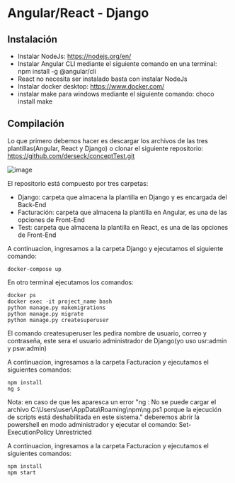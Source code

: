 # Angular/React - Django

## Instalación

- Instalar NodeJs: https://nodejs.org/en/
- Instalar Angular CLI mediante el siguiente comando en una terminal: npm install -g @angular/cli
- React no necesita ser instalado basta con instalar NodeJs
- Instalar docker desktop: https://www.docker.com/
- instalar make para windows mediante el siguiente comando: choco install make

## Compilación

Lo que primero debemos hacer es descargar los archivos de las tres plantillas(Angular, React y Django) o clonar el siguiente repositorio: https://github.com/derseck/conceptTest.git

![image](https://user-images.githubusercontent.com/17151902/202359430-c82bff54-45b8-4242-aa4a-0eaac85b1285.png)

El repositorio está compuesto por tres carpetas:

- Django: carpeta que almacena la plantilla en Django y es encargada del Back-End
- Facturación: carpeta que almacena la plantilla en Angular, es una de las opciones de Front-End
- Test: carpeta que almacena la plantilla en React, es una de las opciones de Front-End

A continuacion, ingresamos a la carpeta Django y ejecutamos el siguiente comando:

```
docker-compose up
```

En otro terminal ejecutamos los comandos:

```
docker ps
docker exec -it project_name bash
python manage.py makemigrations
python manage.py migrate
python manage.py createsuperuser
```
El comando createsuperuser les pedira nombre de usuario, correo y contraseña, este sera el usuario administrador de Django(yo uso usr:admin y psw:admin)

A continuacion, ingresamos a la carpeta Facturacion y ejecutamos el siguientes comandos:

```
npm install
ng s
```
Nota: en caso de que les aparesca un error "ng : No se puede cargar el archivo C:\Users\user\AppData\Roaming\npm\ng.ps1 porque la ejecución de scripts está deshabilitada en este sistema." deberemos abrir la powershell en modo administrador y ejecutar el comando: Set-ExecutionPolicy Unrestricted

A continuacion, ingresamos a la carpeta Facturacion y ejecutamos el siguientes comandos:

```
npm install
npm start
```
